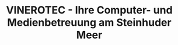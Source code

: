 ---
title: "VINEROTEC - Ihre Computer- und Medienbetreuung am Steinhuder Meer"
url: /wunstorf/vinerotec-ihre-computer-und-medienbetreuung-am-steinhuder-meer/
shop: Computer
---